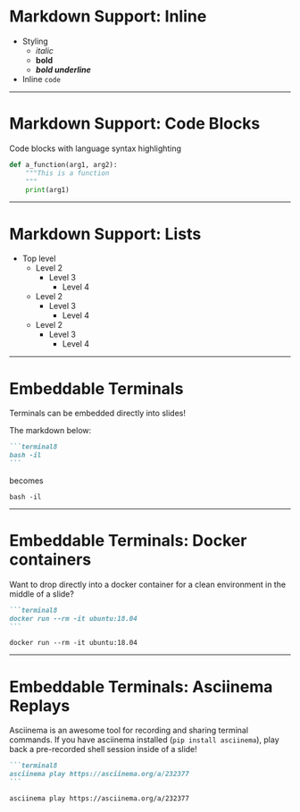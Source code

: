 # Markdown Support: Inline

* Styling
    * *italic*
    * **bold**
    * ***bold underline***
* Inline `code`

---

# Markdown Support: Code Blocks

Code blocks with language syntax highlighting

~~~python
def a_function(arg1, arg2):
    """This is a function
    """
    print(arg1)
~~~

---

# Markdown Support: Lists

* Top level
    * Level 2
        * Level 3
            * Level 4
    * Level 2
        * Level 3
            * Level 4
    * Level 2
        * Level 3
            * Level 4


---

# Embeddable Terminals

Terminals can be embedded directly into slides!

The markdown below:

~~~md
```terminal8
bash -il
```
~~~

becomes

```terminal8
bash -il
```

---

# Embeddable Terminals: Docker containers

Want to drop directly into a docker container for a clean environment
in the middle of a slide?

~~~md
```terminal8
docker run --rm -it ubuntu:18.04
```
~~~

```terminal8
docker run --rm -it ubuntu:18.04
```

---

# Embeddable Terminals: Asciinema Replays

Asciinema is an awesome tool for recording and sharing terminal commands.
If you have asciinema installed (`pip install asciinema`), play back a
pre-recorded shell session inside of a slide!

~~~md
```terminal8
asciinema play https://asciinema.org/a/232377
```
~~~

```terminal40
asciinema play https://asciinema.org/a/232377
```
